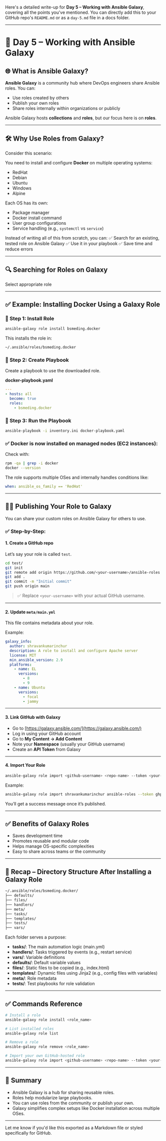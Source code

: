 Here's a detailed write-up for **Day 5 – Working with Ansible Galaxy**, covering all the points you've mentioned. You can directly add this to your GitHub repo's `README.md` or as a `day-5.md` file in a docs folder.

---

# 📘 Day 5 – Working with Ansible Galaxy

## 🌐 What is Ansible Galaxy?

**Ansible Galaxy** is a community hub where DevOps engineers share Ansible roles. You can:

* Use roles created by others
* Publish your own roles
* Share roles internally within organizations or publicly

Ansible Galaxy hosts **collections** and **roles**, but our focus here is on **roles**.

---

## 🛠️ Why Use Roles from Galaxy?

Consider this scenario:

You need to install and configure **Docker** on multiple operating systems:

* RedHat
* Debian
* Ubuntu
* Windows
* Alpine

Each OS has its own:

* Package manager
* Docker install command
* User group configurations
* Service handling (e.g., `systemctl` vs `service`)

Instead of writing all of this from scratch, you can:
✅ Search for an existing, tested role on Ansible Galaxy
✅ Use it in your playbook
✅ Save time and reduce errors

---

## 🔍 Searching for Roles on Galaxy
 
 Select appropriate role
 
 
---

## ✅ Example: Installing Docker Using a Galaxy Role

### 🔹 Step 1: Install Role

```bash
ansible-galaxy role install bsmeding.docker
```

This installs the role in:

```bash
~/.ansible/roles/bsmeding.docker
```

### 🔹 Step 2: Create Playbook

Create a playbook to use the downloaded role.

**docker-playbook.yaml**

```yaml
---
- hosts: all
  become: true
  roles:
    - bsmeding.docker
```

### 🔹 Step 3: Run the Playbook

```bash
ansible-playbook -i inventory.ini docker-playbook.yaml
```

### ✅ Docker is now installed on managed nodes (EC2 instances):

Check with:

```bash
rpm -qa | grep -i docker
docker --version
```

The role supports multiple OSes and internally handles conditions like:

```yaml
when: ansible_os_family == 'RedHat'
```

---

## 🧑‍💻 Publishing Your Role to Galaxy

You can share your custom roles on Ansible Galaxy for others to use.

### ✅ Step-by-Step:

#### 1. Create a GitHub repo

Let’s say your role is called `test`.

```bash
cd test/
git init
git remote add origin https://github.com/<your-username>/ansible-roles.git
git add .
git commit -m "Initial commit"
git push origin main
```

> ✅ Replace `<your-username>` with your actual GitHub username.

---

#### 2. Update `meta/main.yml`

This file contains metadata about your role.

Example:

```yaml
galaxy_info:
  author: shravankumarinchur
  description: A role to install and configure Apache server
  license: MIT
  min_ansible_version: 2.9
  platforms:
    - name: EL
      versions:
        - 8
        - 9
    - name: Ubuntu
      versions:
        - focal
        - jammy
```

---

#### 3. Link GitHub with Galaxy

* Go to [https://galaxy.ansible.com/](https://galaxy.ansible.com/)
* Log in using your GitHub account
* Go to **My Content → Add Content**
* Note your **Namespace** (usually your GitHub username)
* Create an **API Token** from Galaxy

---

#### 4. Import Your Role

```bash
ansible-galaxy role import <github-username> <repo-name> --token <your-token>
```

Example:

```bash
ansible-galaxy role import shravankumarinchur ansible-roles --token ghp_XXXXXXXXXXXXXXXXXXXX
```

You’ll get a success message once it’s published.

---

## ✅ Benefits of Galaxy Roles

* Saves development time
* Promotes reusable and modular code
* Helps manage OS-specific complexities
* Easy to share across teams or the community

---

## 📁 Recap – Directory Structure After Installing a Galaxy Role

```bash
~/.ansible/roles/bsmeding.docker/
├── defaults/
├── files/
├── handlers/
├── meta/
├── tasks/
├── templates/
├── tests/
├── vars/
```

Each folder serves a purpose:

* **tasks/**: The main automation logic (main.yml)
* **handlers/**: Tasks triggered by events (e.g., restart service)
* **vars/**: Variable definitions
* **defaults/**: Default variable values
* **files/**: Static files to be copied (e.g., index.html)
* **templates/**: Dynamic files using Jinja2 (e.g., config files with variables)
* **meta/**: Role metadata
* **tests/**: Test playbooks for role validation

---

## ✅ Commands Reference

```bash
# Install a role
ansible-galaxy role install <role_name>

# List installed roles
ansible-galaxy role list

# Remove a role
ansible-galaxy role remove <role_name>

# Import your own GitHub-hosted role
ansible-galaxy role import <github-username> <repo-name> --token <your-token>
```

---

## 🧠 Summary

* Ansible Galaxy is a hub for sharing reusable roles.
* Roles help modularize large playbooks.
* You can use roles from the community or publish your own.
* Galaxy simplifies complex setups like Docker installation across multiple OSes.

---

Let me know if you'd like this exported as a Markdown file or styled specifically for GitHub.
